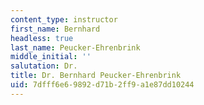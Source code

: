 ```yaml
---
content_type: instructor
first_name: Bernhard
headless: true
last_name: Peucker-Ehrenbrink
middle_initial: ''
salutation: Dr.
title: Dr. Bernhard Peucker-Ehrenbrink
uid: 7dfff6e6-9892-d71b-2ff9-a1e87dd10244
---
```

